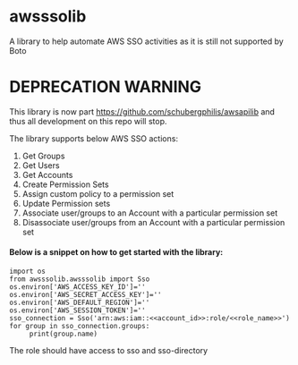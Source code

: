 # awsssolib
A library to help automate AWS SSO activities as it is still not supported by Boto

DEPRECATION WARNING
===================

This library is now part https://github.com/schubergphilis/awsapilib and thus all development on this repo will stop.



The library supports below AWS SSO actions:

1. Get Groups
1. Get Users
1. Get Accounts
1. Create Permission Sets
1. Assign custom policy to a permission set
1. Update Permission sets
1. Associate user/groups to an Account with a particular permission set
1. Disassociate user/groups from an Account with a particular permission set

#### Below is a snippet on how to get started with the library:

```
import os
from awsssolib.awsssolib import Sso
os.environ['AWS_ACCESS_KEY_ID']=''
os.environ['AWS_SECRET_ACCESS_KEY']=''
os.environ['AWS_DEFAULT_REGION']=''
os.environ['AWS_SESSION_TOKEN']=''
sso_connection = Sso('arn:aws:iam::<<account_id>>:role/<<role_name>>')
for group in sso_connection.groups:
     print(group.name)
```
The role should have access to sso and sso-directory
